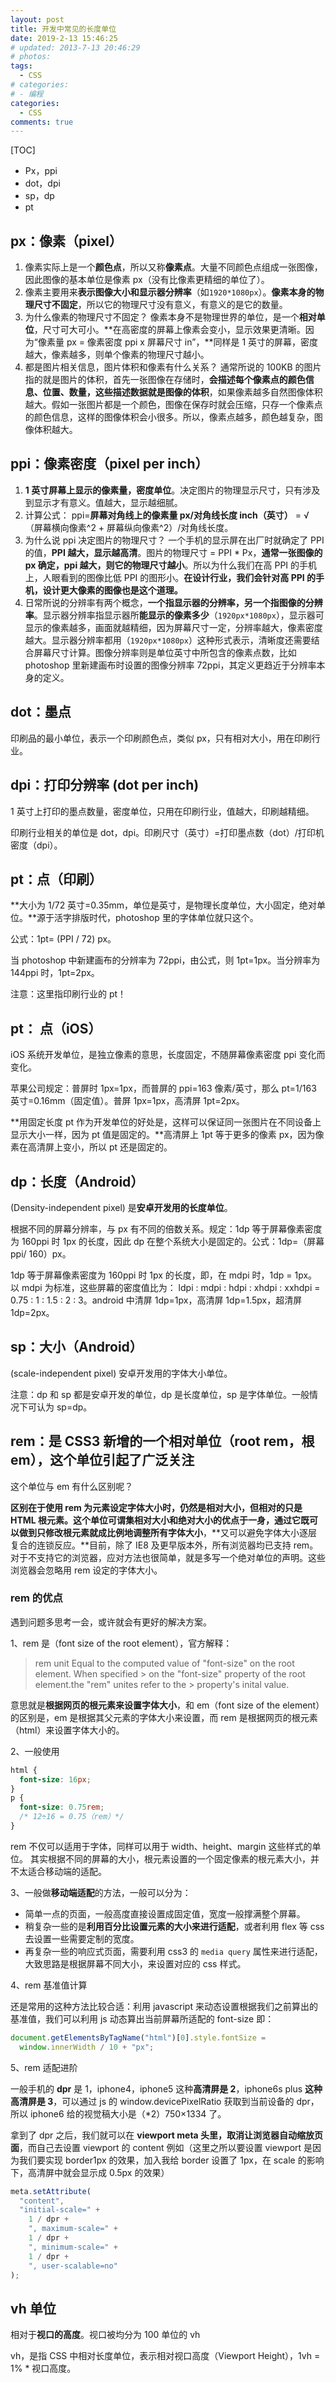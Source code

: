 ```yaml
---
layout: post
title: 开发中常见的长度单位
date: 2019-2-13 15:46:25
# updated: 2013-7-13 20:46:29
# photos:
tags:
  - CSS
# categories:
# - 编程
categories:
  - CSS
comments: true
---
```


[TOC]

- Px，ppi
- dot，dpi
- sp，dp
- pt

## px：像素（pixel）

1. 像素实际上是一个**颜色点**，所以又称**像素点**。大量不同颜色点组成一张图像，因此图像的基本单位是像素 px（没有比像素更精细的单位了）。
2. 像素主要用来**表示图像大小和显示器分辨率**（如`1920*1080px`）。**像素本身的物理尺寸不固定**，所以它的物理尺寸没有意义，有意义的是它的数量。
3. 为什么像素的物理尺寸不固定？
   像素本身不是物理世界的单位，是一个**相对单位**，尺寸可大可小。**在高密度的屏幕上像素会变小，显示效果更清晰。因为“像素量 px = 像素密度 ppi x 屏幕尺寸 in”，**同样是 1 英寸的屏幕，密度越大，像素越多，则单个像素的物理尺寸越小。
4. 都是图片相关信息，图片体积和像素有什么关系？
   通常所说的 100KB 的图片指的就是图片的体积，首先一张图像在存储时，**会描述每个像素点的颜色信息、位置、数量，这些描述数据就是图像的体积**，如果像素越多自然图像体积越大。假如一张图片都是一个颜色，图像在保存时就会压缩，只存一个像素点的颜色信息，这样的图像体积会小很多。所以，像素点越多，颜色越复杂，图像体积越大。

## ppi：像素密度（pixel per inch）

1. **1 英寸屏幕上显示的像素量，密度单位**。决定图片的物理显示尺寸，只有涉及到显示才有意义。值越大，显示越细腻。
2. 计算公式： ppi=**屏幕对角线上的像素量 px/对角线长度 inch（英寸）** = √（屏幕横向像素^2 + 屏幕纵向像素^2）/对角线长度。
3. 为什么说 ppi 决定图片的物理尺寸？
   一个手机的显示屏在出厂时就确定了 PPI 的值，**PPI 越大，显示越高清**。图片的物理尺寸 = PPI \* Px，**通常一张图像的 px 确定，ppi 越大，则它的物理尺寸越小**。所以为什么我们在高 PPI 的手机上，人眼看到的图像比低 PPI 的图形小。**在设计行业，我们会针对高 PPI 的手机，设计更大像素的图像也是这个道理。**
4. 日常所说的分辨率有两个概念，**一个指显示器的分辨率，另一个指图像的分辨率**。显示器分辨率指显示器所**能显示的像素多少**（`1920px*1080px`），显示器可显示的像素越多，画面就越精细，因为屏幕尺寸一定，分辨率越大，像素密度越大。显示器分辨率都用（`1920px*1080px`）这种形式表示，清晰度还需要结合屏幕尺寸计算。图像分辨率则是单位英寸中所包含的像素点数，比如 photoshop 里新建画布时设置的图像分辨率 72ppi，其定义更趋近于分辨率本身的定义。

## dot：墨点

印刷品的最小单位，表示一个印刷颜色点，类似 px，只有相对大小，用在印刷行业。

## dpi：打印分辨率 (dot per inch)

1 英寸上打印的墨点数量，密度单位，只用在印刷行业，值越大，印刷越精细。

印刷行业相关的单位是 dot，dpi。印刷尺寸（英寸）=打印墨点数（dot）/打印机密度（dpi）。

## pt：点（印刷）

**大小为 1/72 英寸=0.35mm，单位是英寸，是物理长度单位，大小固定，绝对单位。**源于活字排版时代，photoshop 里的字体单位就只这个。

公式：1pt= (PPI / 72) px。

当 photoshop 中新建画布的分辨率为 72ppi，由公式，则 1pt=1px。当分辨率为 144ppi 时，1pt=2px。

注意：这里指印刷行业的 pt！

## pt： 点（iOS）

iOS 系统开发单位，是独立像素的意思，长度固定，不随屏幕像素密度 ppi 变化而变化。

苹果公司规定：普屏时 1px=1px，而普屏的 ppi=163 像素/英寸，那么 pt=1/163 英寸=0.16mm（固定值）。普屏 1px=1px，高清屏 1pt=2px。

**用固定长度 pt 作为开发单位的好处是，这样可以保证同一张图片在不同设备上显示大小一样，因为 pt 值是固定的。**高清屏上 1pt 等于更多的像素 px，因为像素在高清屏上变小，所以 pt 还是固定的。

## dp：长度（Android）

(Density-independent pixel) 是**安卓开发用的长度单位**。

根据不同的屏幕分辨率，与 px 有不同的倍数关系。规定：1dp 等于屏幕像素密度为 160ppi 时 1px 的长度，因此 dp 在整个系统大小是固定的。公式：1dp=（屏幕 ppi/ 160）px。

1dp 等于屏幕像素密度为 160ppi 时 1px 的长度，即，在 mdpi 时，1dp = 1px。 以 mdpi 为标准，这些屏幕的密度值比为： ldpi : mdpi : hdpi : xhdpi : xxhdpi = 0.75 : 1 : 1.5 : 2 : 3。android 中清屏 1dp=1px，高清屏 1dp=1.5px，超清屏 1dp=2px。

## sp：大小（Android）

(scale-independent pixel) 安卓开发用的字体大小单位。

注意：dp 和 sp 都是安卓开发的单位，dp 是长度单位，sp 是字体单位。一般情况下可认为 sp=dp。

## rem：是 CSS3 新增的一个相对单位（root rem，根 em），这个单位引起了广泛关注

这个单位与 em 有什么区别呢？

**区别在于使用 rem 为元素设定字体大小时，仍然是相对大小，但相对的只是 HTML 根元素。**这个单位可谓集相对大小和绝对大小的优点于一身，通过它既可以做到**只修改根元素就成比例地调整所有字体大小**，**又可以避免字体大小逐层复合的连锁反应。**目前，除了 IE8 及更早版本外，所有浏览器均已支持 rem。对于不支持它的浏览器，应对方法也很简单，就是多写一个绝对单位的声明。这些浏览器会忽略用 rem 设定的字体大小。

### rem 的优点

遇到问题多思考一会，或许就会有更好的解决方案。

1、rem 是（font size of the root element），官方解释：

> rem unit
> Equal to the computed value of "font-size" on the root element. When specified > on the "font-size" property of the root element.the "rem" unites refer to the > property's inital value.

意思就是**根据网页的根元素来设置字体大小**，和 em（font size of the element）的区别是，em 是根据其父元素的字体大小来设置，而 rem 是根据网页的根元素（html）来设置字体大小的。

2、一般使用

```css
html {
  font-size: 16px;
}
p {
  font-size: 0.75rem;
  /* 12÷16 = 0.75（rem）*/
}
```

rem 不仅可以适用于字体，同样可以用于 width、height、margin 这些样式的单位。
其实根据不同的屏幕的大小，根元素设置的一个固定像素的根元素大小，并不太适合移动端的适配。

3、一般做**移动端适配**的方法，一般可以分为：

- 简单一点的页面，一般高度直接设置成固定值，宽度一般撑满整个屏幕。
- 稍复杂一些的是**利用百分比设置元素的大小来进行适配**，或者利用 flex 等 css 去设置一些需要定制的宽度。
- 再复杂一些的响应式页面，需要利用 css3 的 `media query` 属性来进行适配，大致思路是根据屏幕不同大小，来设置对应的 css 样式。

4、rem 基准值计算

还是常用的这种方法比较合适：利用 javascript 来动态设置根据我们之前算出的基准值，我们可以利用 js 动态算出当前屏幕所适配的 font-size 即：

```js
document.getElementsByTagName("html")[0].style.fontSize =
  window.innerWidth / 10 + "px";
```

5、rem 适配进阶

一般手机的 **dpr** 是 1，iphone4，iphone5 这种**高清屏是 2**，iphone6s plus **这种高清屏是 3**，可以通过 js 的 window.devicePixelRatio 获取到当前设备的 dpr，所以 iphone6 给的视觉稿大小是（\*2）750×1334 了。

拿到了 dpr 之后，我们就可以在 **viewport meta 头里，取消让浏览器自动缩放页面**，而自己去设置 viewport 的 content 例如（这里之所以要设置 viewport 是因为我们要实现 border1px 的效果，加入我给 border 设置了 1px，在 scale 的影响下，高清屏中就会显示成 0.5px 的效果）

```js
meta.setAttribute(
  "content",
  "initial-scale=" +
    1 / dpr +
    ", maximum-scale=" +
    1 / dpr +
    ", minimum-scale=" +
    1 / dpr +
    ", user-scalable=no"
);
```

## vh 单位

相对于**视口的高度**。视口被均分为 100 单位的 vh

vh，是指 CSS 中相对长度单位，表示相对视口高度（Viewport Height），1vh = 1% \* 视口高度。
